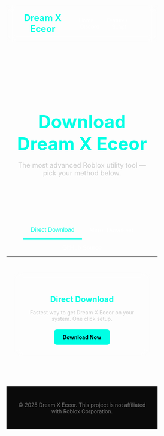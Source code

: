 <html lang="en">
<head>
  <meta charset="UTF-8" />
  <meta name="viewport" content="width=device-width, initial-scale=1.0"/>
  <title>Dream X Eceor - Downloads</title>
  <link href="https://fonts.googleapis.com/css2?family=Orbitron:wght@500&display=swap" rel="stylesheet">
  <style>
    * {
      box-sizing: border-box;
    }

    body {
      margin: 0;
      font-family: 'Orbitron', sans-serif;
      background: linear-gradient(145deg, #0f0f0f, #1c1c1c);
      color: white;
    }

    header {
      background: rgba(255, 255, 255, 0.05);
      backdrop-filter: blur(10px);
      border-bottom: 1px solid rgba(255, 255, 255, 0.1);
      padding: 20px 40px;
      display: flex;
      justify-content: space-between;
      align-items: center;
      position: sticky;
      top: 0;
      z-index: 1000;
    }

    .logo {
      font-size: 24px;
      font-weight: bold;
      color: #00ffe5;
    }

    nav a {
      color: white;
      margin: 0 15px;
      text-decoration: none;
      transition: color 0.3s ease;
    }

    nav a:hover {
      color: #00ffe5;
    }

    .hero {
      text-align: center;
      padding: 60px 20px;
    }

    .hero h1 {
      font-size: 48px;
      color: #00ffe5;
      margin-bottom: 10px;
    }

    .hero p {
      font-size: 18px;
      color: #ccc;
    }

    .tabs {
      display: flex;
      justify-content: center;
      margin-top: 40px;
      border-bottom: 1px solid #333;
      flex-wrap: wrap;
    }

    .tab-button {
      background: none;
      border: none;
      color: white;
      padding: 14px 20px;
      cursor: pointer;
      font-size: 16px;
      transition: color 0.3s ease;
    }

    .tab-button.active {
      border-bottom: 2px solid #00ffe5;
      color: #00ffe5;
    }

    .tab-content {
      display: none;
      padding: 20px;
      max-width: 800px;
      margin: 0 auto;
    }

    .tab-content.active {
      display: block;
    }

    .download-section {
      background: rgba(255, 255, 255, 0.05);
      border: 1px solid rgba(255, 255, 255, 0.1);
      border-radius: 15px;
      padding: 30px;
      margin-top: 20px;
      text-align: center;
      backdrop-filter: blur(10px);
    }

    .download-section h2 {
      color: #00ffe5;
      margin-bottom: 10px;
    }

    .download-section p {
      color: #ccc;
      margin-bottom: 20px;
    }

    .download-button {
      display: inline-block;
      padding: 12px 24px;
      background-color: #00ffe5;
      color: black;
      font-weight: bold;
      text-decoration: none;
      border-radius: 8px;
      transition: background 0.3s ease;
    }

    .download-button:hover {
      background-color: #00cdbf;
    }

    footer {
      text-align: center;
      padding: 40px 20px;
      background: #0a0a0a;
      border-top: 1px solid rgba(255, 255, 255, 0.1);
      color: #777;
      margin-top: 60px;
    }

    @media (max-width: 768px) {
      .hero h1 {
        font-size: 36px;
      }
    }
  </style>
</head>
<body>

<header>
  <div class="logo">Dream X Eceor</div>
  <nav>
    <a href="#">Home</a>
    <a href="#">Features</a>
    <a href="#">Discord</a>
    <a href="#">Script</a>
  </nav>
</header>

<section class="hero">
  <h1>Download Dream X Eceor</h1>
  <p>The most advanced Roblox utility tool — pick your method below.</p>
</section>

<div class="tabs">
  <button class="tab-button active" data-tab="tab1">Direct Download</button>
  <button class="tab-button" data-tab="tab2">Mirror Download</button>
  <button class="tab-button" data-tab="tab3">GitHub Source</button>
</div>

<div id="tab1" class="tab-content active">
  <div class="download-section">
    <h2>Direct Download</h2>
    <p>Fastest way to get Dream X Eceor on your system. One click setup.</p>
    <a href="#" class="download-button">Download Now</a>
  </div>
</div>

<div id="tab2" class="tab-content">
  <div class="download-section">
    <h2>Mirror Download</h2>
    <p>Use this option if the primary link is slow or blocked in your region.</p>
    <a href="#" class="download-button">Download from Mirror</a>
  </div>
</div>

<div id="tab3" class="tab-content">
  <div class="download-section">
    <h2>GitHub Repository</h2>
    <p>Explore the source code or contribute on GitHub.</p>
    <a href="#" class="download-button">View on GitHub</a>
  </div>
</div>

<footer>
  &copy; 2025 Dream X Eceor. This project is not affiliated with Roblox Corporation.
</footer>

<script>
  const tabButtons = document.querySelectorAll('.tab-button');
  const tabContents = document.querySelectorAll('.tab-content');

  tabButtons.forEach(button => {
    button.addEventListener('click', () => {
      const target = button.getAttribute('data-tab');

      tabButtons.forEach(btn => btn.classList.remove('active'));
      tabContents.forEach(content => content.classList.remove('active'));

      button.classList.add('active');
      document.getElementById(target).classList.add('active');
    });
  });
</script>

</body>
</html>
